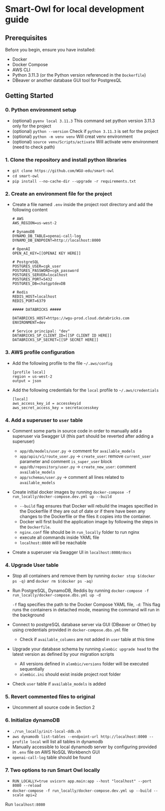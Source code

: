 # Smart-Owl for local development guide

## Prerequisites

Before you begin, ensure you have installed:

  - Docker
  - Docker Compose
  - AWS CLI
  - Python 3.11.3 (or the Python version referenced in the `Dockerfile`)
  - DBeaver or another database GUI tool for PostgresQL

## Getting Started

### 0. Python environment setup

  - (optional) `pyenv local 3.11.3` This command set python version 3.11.3 only for the project
  - (optional) `python --version` Check if `python 3.11.3` is set for the project
  - (optional) `python -m venv venv` Will creat venv environment
  - (optional) `source venv/Scripts/activate` Will activate venv environment (need to check path)
  
### 1. Clone the repository and install python libraries

  - `git clone https://github.com/WGU-edu/smart-owl`
  - `cd smart-owl`
  - `pip install --no-cache-dir --upgrade -r requirements.txt`

### 2. Create an environment file for the project

  - Create a file named `.env` inside the project root directory and add the following content

    ```
    # AWS
    AWS_REGION=us-west-2

    # DynamoDB
    DYNAMO_DB_TABLE=openai-call-log
    DYNAMO_DB_ENDPOINT=http://localhost:8000

    # OpenAI
    OPEN_AI_KEY=[[OPENAI KEY HERE]]

    # PostgreSQL
    POSTGRES_USER=cgk_user
    POSTGRES_PASSWORD=cgk_password
    POSTGRES_SERVER=localhost
    POSTGRES_PORT=5432
    POSTGRES_DB=chatgptdevDB

    # Redis
    REDIS_HOST=localhost
    REDIS_PORT=6379

    ##### DATABRICKS #####

    DATABRICKS_HOST=https://wgu-prod.cloud.databricks.com
    ENVIRONMENT=dev

    # Service principal: "dev"
    DATABRICKS_SP_CLIENT_ID=[[SP CLIENT ID HERE]]
    DATABRICKS_SP_SECRET=[[SP SECRET HERE]]
    ```

### 3. AWS profile configuration

  - Add the following profile to the file `~/.aws/config`
    ```
    [profile local]
    region = us-west-2
    output = json
    ```

  - Add the following credentials for the `local` profile to `~/.aws/credentials`
    ```
    [local]
    aws_access_key_id = accesskeyid
    aws_secret_access_key = secretaccesskey
    ```

### 4. Add a superuser to `user` table

  - Comment some parts in source code in order to manually add a superuser via Swagger UI (this part should be reverted after adding a superuser)

    * `app/db/models/user.py` -> comment for `available_models`
    * `app/apis/v1/route_user.py` -> `create_user`: remove `current_user` parameter and comment `is_super_user` block
    * `app/db/repository/user.py` -> `create_new_user`: comment `available_models`
    * `app/schemas/user.py` -> comment all lines related to `available_models`

  - Create initial docker images by running `docker-compose -f run_locally/docker-compose.dev.yml up --build`

    * `--build` flag ensures that Docker will rebuild the images specified in the Dockerfile if they are out of date or if there have been any changes to the Dockerfile or the files it copies into the container.
    * Docker will first build the application image by following the steps in the `Dockerfile`.
    * `nginx.conf` file should be in `run_locally` folder to run nginx
    * execute all commands inside YAML file
    * `localhost:8080` will be reachable

  - Create a superuser via Swagger UI in `localhost:8080/docs`

### 4. Upgrade User table

  - Stop all containers and remove them by running `docker stop $(docker ps -q)` and `docker rm $(docker ps -aq)`
  - Run PostgreSQL, DynamoDB, Reddis by running `docker-compose -f run_locally/docker-compose.dbs.yml up -d`
    
    `-f` flag specifies the path to the Docker Compose YAML file, `-d`: This flag runs the containers in detached mode, meaning the command will run in the background

  - Connect to postgreSQL database server via GUI (DBeaver or Other) by using credentials provided in `docker-compose.dbs.yml` file

    * Check if `available_columns` are not added in `user` table at this time

  - Upgrade your database schema by running `alembic upgrade head` to the latest version as defined by your migration scripts
  
    * All versions defined in `alembic/versions` folder will be executed sequentially
    * `alembic.ini` should exist inside project root folder

  - Check `user` table if `available_models` is added

### 5. Revert commented files to original

  - Uncomment all source code in Section 2

### 6. Initialize dynamoDB

  - `./run_locally/init-local-ddb.sh`
  - `aws dynamodb list-tables --endpoint-url http://localhost:8000 --profile local` will list all tables in dynamodb
  - Manually accessible to local dynamodb server by configuring provided in `.env` file on AWS NoSQL Workbench GUI
  - `openai-call-log` table should be found

### 7. Two options to run Smart Owl locally

- `RUN_LOCALLY=true uvicorn app.main:app --host "localhost" --port 8080 --reload`
- `docker-compose -f run_locally/docker-compose.dev.yml up --build --scale api=2`

Run `localhost:8080`
